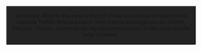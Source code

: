 <link rel="stylesheet" type="text/css" href="css/style.css">
<table class="darkTable">

<tbody>   
   <div style="background-color:#232323; border:2px outset #383838; display: inline-block; padding-right: 10px; padding-left: 10px">
      <div style="height:15px;"></div>
      <center><strong>Seriously. Why is this even a thing? There are oodles of much more capable Twitch bots out there. Feel free to message me on Twitch, Discord, Twitter, wherever for my recommendation of the best one for your channel.</strong></center>
      <br>
   </div>
</tbody>
